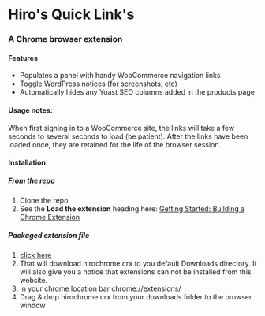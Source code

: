 # Hiro's Quick Link's

### A Chrome browser extension

#### Features

* Populates a panel with handy WooCommerce navigation links
* Toggle WordPress notices (for screenshots, etc)
* Automatically hides any Yoast SEO columns added in the products page

#### Usage notes:

When first signing in to a WooCommerce site, the links will take a few seconds to several seconds to load (be patient). After the links have been loaded once, they are retained for the life of the browser session.

#### Installation

##### From the repo 

1. Clone the repo
2. See the **Load the extension** heading here: [Getting Started: Building a Chrome Extension](https://developer.chrome.com/extensions/getstarted#unpacked)

##### Packaged extension file

1. [click here](thathandsomebeardedguy.com/hirochrome.crx)
2. That will download hirochrome.crx to you default Downloads directory. It will also give you a notice that extensions can not be installed from this website.
3. In your chrome location bar chrome://extensions/
4. Drag & drop hirochrome.crx from your downloads folder to the browser window
